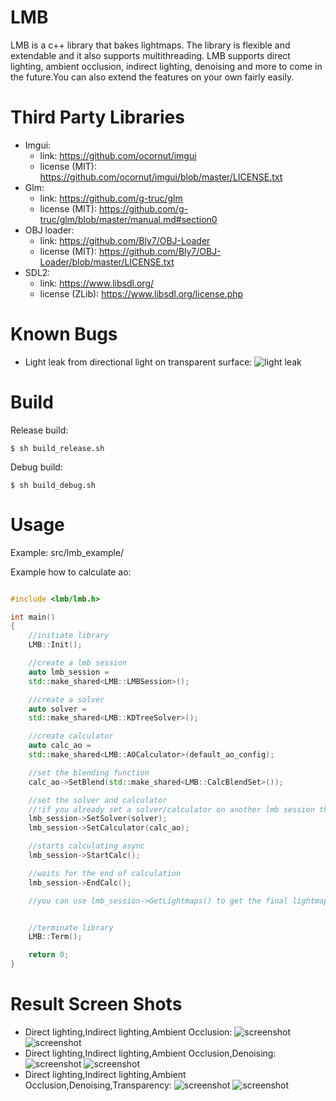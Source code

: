 
# LMB

LMB is a c++ library that bakes lightmaps.
The library is flexible and extendable and it also supports multithreading.
LMB supports direct lighting, ambient occlusion,
indirect lighting, denoising and more to come in the future.You can also extend the features on your own fairly easily.


# Third Party Libraries

* Imgui:
    * link: https://github.com/ocornut/imgui
    * license (MIT): https://github.com/ocornut/imgui/blob/master/LICENSE.txt
* Glm:
    * link: https://github.com/g-truc/glm
    * license (MIT): https://github.com/g-truc/glm/blob/master/manual.md#section0
* OBJ loader:
    * link: https://github.com/Bly7/OBJ-Loader
    * license (MIT): https://github.com/Bly7/OBJ-Loader/blob/master/LICENSE.txt
* SDL2:
    * link: https://www.libsdl.org/
    * license (ZLib): https://www.libsdl.org/license.php


# Known Bugs

* Light leak from directional light on transparent surface:
    ![light leak](screenshots/bug_direct_light_leak_transparency.png)


# Build

Release build:

    $ sh build_release.sh

Debug build:

    $ sh build_debug.sh


# Usage

Example: src/lmb_example/

Example how to calculate ao:

```cpp

#include <lmb/lmb.h>

int main()
{
    //initiate library
    LMB::Init();

    //create a lmb session
    auto lmb_session = 
    std::make_shared<LMB::LMBSession>();

    //create a solver
    auto solver = 
    std::make_shared<LMB::KDTreeSolver>();

    //create calculator
    auto calc_ao =
    std::make_shared<LMB::AOCalculator>(default_ao_config);

    //set the blending function
    calc_ao->SetBlend(std::make_shared<LMB::CalcBlendSet>());

    //set the solver and calculator
    //!if you already set a solver/calculator on another lmb session the solver/calculator wont be set
    lmb_session->SetSolver(solver);
    lmb_session->SetCalculator(calc_ao);

    //starts calculating async
    lmb_session->StartCalc();

    //waits for the end of calculation
    lmb_session->EndCalc();

    //you can use lmb_session->GetLightmaps() to get the final lightmaps


    //terminate library
    LMB::Term();

    return 0;
}

```

# Result Screen Shots

* Direct lighting,Indirect lighting,Ambient Occlusion:
    ![screenshot](screenshots/Screen_Shot2.png)
    ![screenshot](screenshots/Screen_Shot4.png)
* Direct lighting,Indirect lighting,Ambient Occlusion,Denoising:
    ![screenshot](screenshots/Screen_Shot.png)
    ![screenshot](screenshots/Screen_Shot6.png)
* Direct lighting,Indirect lighting,Ambient Occlusion,Denoising,Transparency:
    ![screenshot](screenshots/Screen_Shot3.png)
    ![screenshot](screenshots/Screen_Shot5.png)
